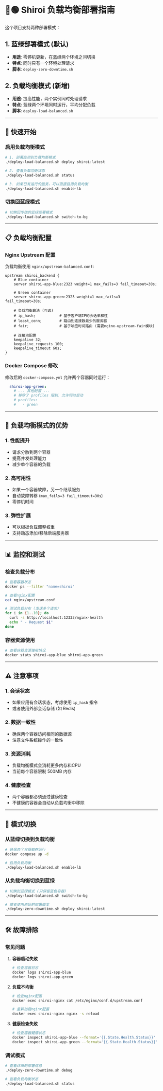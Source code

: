 # 🔵🟢 Shiroi 负载均衡部署指南

这个项目支持两种部署模式：

## 1. 蓝绿部署模式 (默认)
- **用途**: 零停机更新，在蓝绿两个环境之间切换
- **特点**: 同时只有一个环境处理请求
- **脚本**: `deploy-zero-downtime.sh`

## 2. 负载均衡模式 (新增)
- **用途**: 提高性能，两个实例同时处理请求
- **特点**: 蓝绿两个环境同时运行，平均分配负载
- **脚本**: `deploy-load-balanced.sh`

---

## 🚀 快速开始

### 启用负载均衡模式

```bash
# 1. 部署应用到负载均衡模式
./deploy-load-balanced.sh deploy shiroi:latest

# 2. 查看负载均衡状态
./deploy-load-balanced.sh status

# 3. 如果已有运行的服务，可以直接启用负载均衡
./deploy-load-balanced.sh enable-lb
```

### 切换回蓝绿模式

```bash
# 切换回传统的蓝绿部署模式
./deploy-load-balanced.sh switch-to-bg
```

---

## 📋 负载均衡配置

### Nginx Upstream 配置

负载均衡使用 `nginx/upstream-balanced.conf`:

```nginx
upstream shiroi_backend {
    # Blue container
    server shiroi-app-blue:2323 weight=1 max_fails=3 fail_timeout=30s;
    
    # Green container  
    server shiroi-app-green:2323 weight=1 max_fails=3 fail_timeout=30s;
    
    # 负载均衡算法 (可选)
    # ip_hash;           # 基于客户端IP的会话亲和性
    # least_conn;        # 路由到连接数最少的服务器
    # fair;              # 基于响应时间路由 (需要nginx-upstream-fair模块)
    
    # 连接池配置
    keepalive 32;
    keepalive_requests 100;
    keepalive_timeout 60s;
}
```

### Docker Compose 修改

修改后的 `docker-compose.yml` 允许两个容器同时运行：

```yaml
  shiroi-app-green:
    # ... 其他配置 ...
    # 移除了 profiles 限制，允许同时启动
    # profiles:
    #   - green
```

---

## 🔧 负载均衡模式的优势

### 1. **性能提升**
- 请求分散到两个容器
- 提高并发处理能力
- 减少单个容器的负载

### 2. **高可用性** 
- 如果一个容器故障，另一个继续服务
- 自动故障转移 (`max_fails=3 fail_timeout=30s`)
- 零停机时间

### 3. **弹性扩展**
- 可以根据负载调整权重
- 支持动态添加/移除后端服务器

---

## 📊 监控和测试

### 检查负载分布

```bash
# 查看容器状态
docker ps --filter "name=shiroi"

# 查看nginx配置
cat nginx/upstream.conf

# 测试负载分布 (发送多个请求)
for i in {1..10}; do
  curl -s http://localhost:12333/nginx-health
  echo " - Request $i"
done
```

### 容器资源使用

```bash
# 查看容器资源使用情况
docker stats shiroi-app-blue shiroi-app-green
```

---

## ⚠️ 注意事项

### 1. **会话状态**
- 如果应用有会话状态，考虑使用 `ip_hash` 指令
- 或者使用外部会话存储 (如 Redis)

### 2. **数据一致性**
- 确保两个容器访问相同的数据源
- 注意文件系统操作的一致性

### 3. **资源消耗**
- 负载均衡模式会消耗更多内存和CPU
- 当前每个容器限制 500MB 内存

### 4. **健康检查**
- 两个容器都必须通过健康检查
- 不健康的容器会自动从负载均衡中移除

---

## 🔄 模式切换

### 从蓝绿切换到负载均衡

```bash
# 确保两个容器都在运行
docker compose up -d

# 启用负载均衡
./deploy-load-balanced.sh enable-lb
```

### 从负载均衡切换到蓝绿

```bash
# 切换到蓝绿模式 (只保留蓝色容器)
./deploy-load-balanced.sh switch-to-bg

# 或者使用原始的部署脚本
./deploy-zero-downtime.sh deploy shiroi:latest
```

---

## 🛠️ 故障排除

### 常见问题

1. **容器启动失败**
   ```bash
   # 检查容器日志
   docker logs shiroi-app-blue
   docker logs shiroi-app-green
   ```

2. **负载不均衡**
   ```bash
   # 检查nginx配置
   docker exec shiroi-nginx cat /etc/nginx/conf.d/upstream.conf
   
   # 重新加载nginx配置
   docker exec shiroi-nginx nginx -s reload
   ```

3. **健康检查失败**
   ```bash
   # 检查容器健康状态
   docker inspect shiroi-app-blue --format='{{.State.Health.Status}}'
   docker inspect shiroi-app-green --format='{{.State.Health.Status}}'
   ```

### 调试模式

```bash
# 查看详细的部署信息
./deploy-zero-downtime.sh debug

# 查看负载均衡状态
./deploy-load-balanced.sh status
``` 